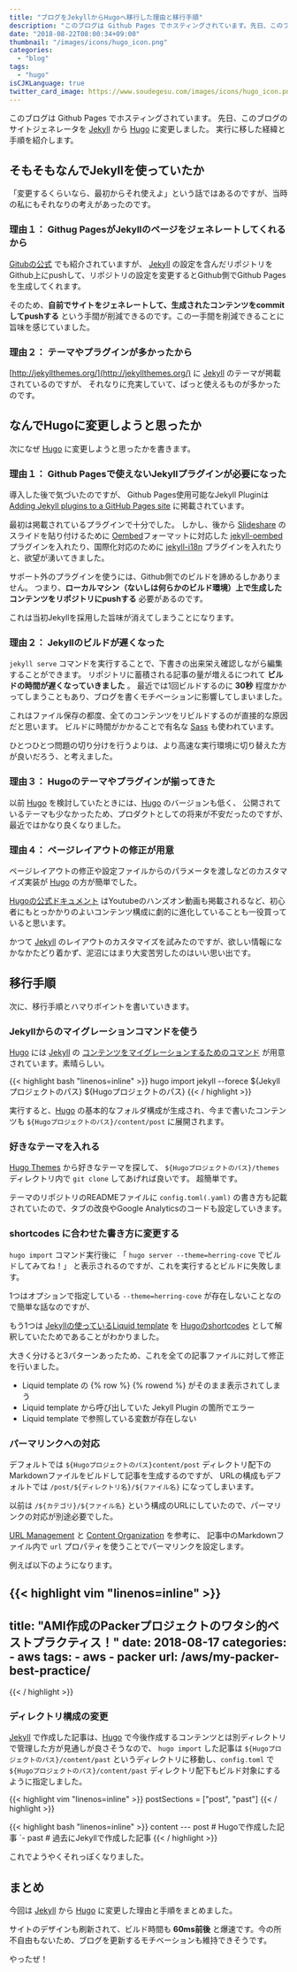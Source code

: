```yaml
---
title: "ブログをJekyllからHugoへ移行した理由と移行手順"
description: "このブログは Github Pages でホスティングされています。先日、このブログのサイトジェネレータをJekyllからHugoに変更しました。実行に移した経緯と手順を紹介します。"
date: "2018-08-22T08:00:34+09:00"
thumbnail: "/images/icons/hugo_icon.png"
categories:
  - "blog"
tags:
  - "hugo"
isCJKLanguage: true
twitter_card_image: https://www.soudegesu.com/images/icons/hugo_icon.png
---
```


このブログは Github Pages でホスティングされています。
先日、このブログのサイトジェネレータを [Jekyll](https://jekyllrb.com/) から [Hugo](https://gohugo.io/) に変更しました。
実行に移した経緯と手順を紹介します。

## そもそもなんでJekyllを使っていたか

「変更するくらいなら、最初からそれ使えよ」という話ではあるのですが、当時の私にもそれなりの考えがあったのです。

### 理由１： Githug PagesがJekyllのページをジェネレートしてくれるから

[Gitubの公式](https://help.github.com/articles/using-jekyll-as-a-static-site-generator-with-github-pages/) でも紹介されていますが、
[Jekyll](https://jekyllrb.com/) の設定を含んだリポジトリをGithub上にpushして、リポジトリの設定を変更するとGithub側でGithub Pagesを生成してくれます。

そのため、**自前でサイトをジェネレートして、生成されたコンテンツをcommitしてpushする** という手間が削減できるのです。この一手間を削減できることに旨味を感じていました。

### 理由２： テーマやプラグインが多かったから

[http://jekyllthemes.org/](http://jekyllthemes.org/) に [Jekyll](https://jekyllrb.com/) のテーマが掲載されているのですが、
それなりに充実していて、ぱっと使えるものが多かったのです。

## なんでHugoに変更しようと思ったか

次になぜ [Hugo](https://gohugo.io/) に変更しようと思ったかを書きます。

### 理由１： Github Pagesで使えないJekyllプラグインが必要になった

導入した後で気づいたのですが、 Github Pages使用可能なJekyll Pluginは [Adding Jekyll plugins to a GitHub Pages site](https://help.github.com/articles/adding-jekyll-plugins-to-a-github-pages-site/) に掲載されています。

最初は掲載されているプラグインで十分でした。
しかし、後から [Slideshare](https://www.slideshare.net/) のスライドを貼り付けるために [Oembed](https://oembed.com/)フォーマットに対応した [jekyll-oembed](https://github.com/18F/jekyll-oembed) プラグインを入れたり、国際化対応のために [jekyll-i18n](https://github.com/liamzebedee/jekyll-i18n) プラグインを入れたりと、欲望が湧いてきました。

サポート外のプラグインを使うには、Github側でのビルドを諦めるしかありません。
つまり、**ローカルマシン（ないしは何らかのビルド環境）上で生成したコンテンツをリポジトリにpushする** 必要があるのです。

これは当初Jekyllを採用した旨味が消えてしまうことになります。

### 理由２： Jekyllのビルドが遅くなった

`jekyll serve` コマンドを実行することで、下書きの出来栄え確認しながら編集することができます。
リポジトリに蓄積される記事の量が増えるにつれて **ビルドの時間が遅くなっていきました** 。
最近では1回ビルドするのに **30秒** 程度かかってしまうこともあり、ブログを書くモチベーションに影響してしまいました。

これはファイル保存の都度、全てのコンテンツをリビルドするのが直接的な原因だと思います。
ビルドに時間がかかることで有名な [Sass](https://sass-lang.com/) も使われています。

ひとつひとつ問題の切り分けを行うよりは、より高速な実行環境に切り替えた方が良いだろう、と考えました。

### 理由３： Hugoのテーマやプラグインが揃ってきた

以前 [Hugo](https://gohugo.io/) を検討していたときには、[Hugo](https://gohugo.io/) のバージョンも低く、
公開されているテーマも少なかったため、プロダクトとしての将来が不安だったのですが、最近ではかなり良くなりました。

### 理由４： ページレイアウトの修正が用意

ページレイアウトの修正や設定ファイルからのパラメータを渡しなどのカスタマイズ実装が [Hugo](https://gohugo.io/) の方が簡単でした。

[Hugoの公式ドキュメント](https://gohugo.io/) はYoutubeのハンズオン動画も掲載されるなど、初心者にもとっかかりのよいコンテンツ構成に劇的に進化していることも一役買っていると思います。

かつて [Jekyll](https://jekyllrb.com/) のレイアウトのカスタマイズを試みたのですが、欲しい情報になかなかたどり着かず、泥沼にはまり大変苦労したのはいい思い出です。

## 移行手順

次に、移行手順とハマりポイントを書いていきます。

### Jekyllからのマイグレーションコマンドを使う


[Hugo](https://gohugo.io/) には [Jekyll](https://jekyllrb.com/) の [コンテンツをマイグレーションするためのコマンド](https://gohugo.io/commands/hugo_import_jekyll/) が用意されています。素晴らしい。

{{< highlight bash "linenos=inline" >}}
hugo import jekyll --forece ${Jekyllプロジェクトのパス} ${Hugoプロジェクトのパス}
{{< / highlight >}}

実行すると、[Hugo](https://gohugo.io/) の基本的なフォルダ構成が生成され、今まで書いたコンテンツも `${Hugoプロジェクトのパス}/content/post` に展開されます。

### 好きなテーマを入れる

[Hugo Themes](https://themes.gohugo.io/) から好きなテーマを探して、 `${Hugoプロジェクトのパス}/themes` ディレクトリ内で `git clone` してあげれば良いです。
超簡単です。

テーマのリポジトリのREADMEファイルに `config.toml(.yaml)` の書き方も記載されていたので、タブの改良やGoogle Analyticsのコードも設定していきます。

### shortcodes に合わせた書き方に変更する

`hugo import` コマンド実行後に 「 `hugo server --theme=herring-cove` でビルドしてみてね！」 と表示されるのですが、これを実行するとビルドに失敗します。

1つはオプションで指定している `--theme=herring-cove` が存在しないことなので簡単な話なのですが、

もう1つは [Jekyllの使っているLiquid template](https://shopify.github.io/liquid/) を [Hugoのshortcodes](https://gohugo.io/content-management/shortcodes/) として解釈していたためであることがわかりました。

大きく分けると3パターンあったため、これを全ての記事ファイルに対して修正を行いました。

* Liquid template の {% row %} {% rowend %} がそのまま表示されてしまう
* Liquid template から呼び出していた Jekyll Plugin の箇所でエラー
* Liquid template で参照している変数が存在しない

### パーマリンクへの対応

デフォルトでは `${Hugoプロジェクトのパス}content/post` ディレクトリ配下のMarkdownファイルをビルドして記事を生成するのですが、 URLの構成もデフォルトでは `/post/${ディレクトリ名}/${ファイル名}` になってしまいます。

以前は `/${カテゴリ}/${ファイル名}` という構成のURLにしていたので、パーマリンクの対応が別途必要でした。

[URL Management](https://gohugo.io/content-management/urls/) と [Content Organization](https://gohugo.io/content-management/organization/) を参考に、 記事中のMarkdownファイル内で `url` プロパティを使うことでパーマリンクを設定します。

例えば以下のようになります。

{{< highlight vim "linenos=inline" >}}
---
title: "AMI作成のPackerプロジェクトのワタシ的ベストプラクティス！"
date: 2018-08-17
categories:
    - aws
tags:
    - aws
    - packer
url: /aws/my-packer-best-practice/
---
{{< / highlight >}}

### ディレクトリ構成の変更

[Jekyll](https://jekyllrb.com/) で作成した記事は、[Hugo](https://gohugo.io/) で今後作成するコンテンツとは別ディレクトリで管理した方が見通しが良さそうなので、
`hugo import` した記事は `${Hugoプロジェクトのパス}/content/past` というディレクトリに移動し、`config.toml` で `${Hugoプロジェクトのパス}/content/past` ディレクトリ配下もビルド対象にするように指定しました。

{{< highlight vim "linenos=inline" >}}
postSections = ["post", "past"]
{{< / highlight >}}

{{< highlight bash "linenos=inline" >}}
content --- post  # Hugoで作成した記事
         `- past  # 過去にJekyllで作成した記事
{{< / highlight >}}

これでようやくそれっぽくなりました。

## まとめ

今回は [Jekyll](https://jekyllrb.com/) から [Hugo](https://gohugo.io/) に変更した理由と手順をまとめました。

サイトのデザインも刷新されて、ビルド時間も **60ms前後** と爆速です。今の所不自由もないため、ブログを更新するモチベーションも維持できそうです。

やったぜ！
